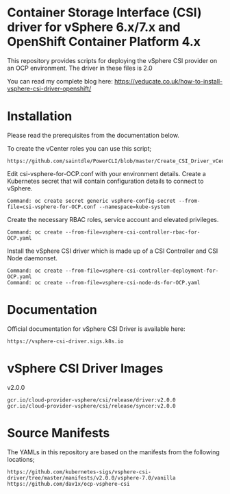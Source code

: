# Container Storage Interface (CSI) driver for vSphere 6.x/7.x and OpenShift Container Platform 4.x
This repository provides scripts for deploying the vSphere CSI provider on an OCP environment. The driver in these files is 2.0 

You can read my complete blog here: https://veducate.co.uk/how-to-install-vsphere-csi-driver-openshift/

# Installation

Please read the prerequisites from the documentation below. 

To create the vCenter roles you can use this script;

    https://github.com/saintdle/PowerCLI/blob/master/Create_CSI_Driver_vCenter_Roles.ps1 

Edit csi-vsphere-for-OCP.conf with your environment details.
Create a Kubernetes secret that will contain configuration details to connect to vSphere.

    Command: oc create secret generic vsphere-config-secret --from-file=csi-vsphere-for-OCP.conf --namespace=kube-system

Create the necessary RBAC roles, service account and elevated privileges.

    Command: oc create --from-file=vsphere-csi-controller-rbac-for-OCP.yaml

Install the vSphere CSI driver which is made up of a CSI Controller and CSI Node daemonset.

    Command: oc create --from-file=vsphere-csi-controller-deployment-for-OCP.yaml
    Command: oc create --from-file=vsphere-csi-node-ds-for-OCP.yaml

# Documentation

Official documentation for vSphere CSI Driver is available here:

    https://vsphere-csi-driver.sigs.k8s.io

# vSphere CSI Driver Images

v2.0.0

    gcr.io/cloud-provider-vsphere/csi/release/driver:v2.0.0
    gcr.io/cloud-provider-vsphere/csi/release/syncer:v2.0.0

# Source Manifests
The YAMLs in this repository are based on the manifests from the following locations;

    https://github.com/kubernetes-sigs/vsphere-csi-driver/tree/master/manifests/v2.0.0/vsphere-7.0/vanilla
    https://github.com/dav1x/ocp-vsphere-csi
